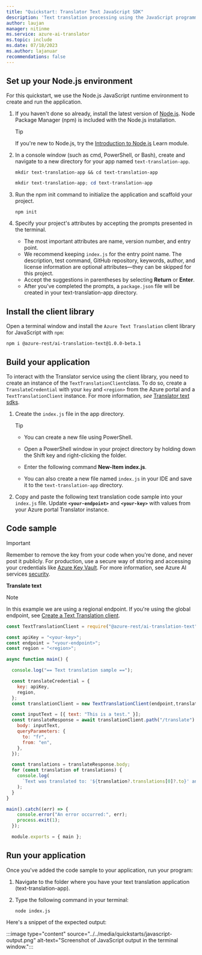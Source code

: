 ```yaml
---
title: "Quickstart: Translator Text JavaScript SDK"
description: 'Text translation processing using the JavaScript programming language'
author: laujan
manager: nitinme
ms.service: azure-ai-translator
ms.topic: include
ms.date: 07/18/2023
ms.author: lajanuar
recommendations: false
---
```


<!-- markdownlint-disable MD051 -->
<!-- markdownlint-disable MD036 -->

## Set up your Node.js environment

For this quickstart, we use the Node.js JavaScript runtime environment to create and run the application.

1. If you haven't done so already, install the latest version of [Node.js](https://nodejs.org/en/download/). Node Package Manager (npm) is included with the Node.js installation.

    > [!TIP]
    > If you're new to Node.js, try the [Introduction to Node.js](/training/modules/intro-to-nodejs/) Learn module.

1. In a console window (such as cmd, PowerShell, or Bash), create and navigate to a new directory for your app named `text-translation-app`.

    ```console
    mkdir text-translation-app && cd text-translation-app
    ```

   ```powershell
   mkdir text-translation-app; cd text-translation-app
   ```

1. Run the npm init command to initialize the application and scaffold your project.

    ```console
    npm init
    ```

1. Specify your project's attributes by accepting the prompts presented in the terminal.

    * The most important attributes are name, version number, and entry point.
    * We recommend keeping `index.js` for the entry point name. The description, test command, GitHub repository, keywords, author, and license information are optional attributes—they can be skipped for this project.
    * Accept the suggestions in parentheses by selecting **Return** or **Enter**.
    * After you've completed the prompts, a `package.json` file will be created in your text-translation-app directory.

## Install the client library

Open a terminal window and install the `Azure Text Translation` client library for JavaScript with `npm`:

```console
npm i @azure-rest/ai-translation-text@1.0.0-beta.1
```

## Build your application

To interact with the Translator service using the client library, you need to create an instance of the `TextTranslationClient`class. To do so, create a `TranslateCredential` with your `key` and `<region>` from the Azure portal and a `TextTranslationClient`  instance. For more information, *see* [Translator text sdks](../../text-sdk-overview.md#3-authenticate-the-client).

1. Create the `index.js` file in the app directory.

    > [!TIP]
    >
    > * You can create a new file using PowerShell.
    > * Open a PowerShell window in your project directory by holding down the Shift key and right-clicking the folder.
    > * Enter the following command **New-Item index.js**.
    >
    > * You can also create a new file named `index.js` in your IDE and save it to the `text-translation-app` directory.

1. Copy and paste the following text translation code sample into your `index.js` file. Update **`<your-endpoint>`** and **`<your-key>`** with values from your Azure portal Translator instance.

## Code sample

> [!IMPORTANT]
> Remember to remove the key from your code when you're done, and never post it publicly. For production, use a secure way of storing and accessing your credentials like [Azure Key Vault](/azure/key-vault/general/overview). For more information, see Azure AI services [security](../../../../ai-services/security-features.md).

**Translate text**

  > [!NOTE]
  > In this example we are using a regional endpoint. If you're using the global endpoint, see [Create a Text Translation client](../../create-translator-resource.md#create-a-text-translation-client).

```javascript
const TextTranslationClient = require("@azure-rest/ai-translation-text").default

const apiKey = "<your-key>";
const endpoint = "<your-endpoint>";
const region = "<region>";

async function main() {

  console.log("== Text translation sample ==");

  const translateCredential = {
    key: apiKey,
    region,
  };
  const translationClient = new TextTranslationClient(endpoint,translateCredential);

  const inputText = [{ text: "This is a test." }];
  const translateResponse = await translationClient.path("/translate").post({
    body: inputText,
    queryParameters: {
      to: "fr",
      from: "en",
    },
  });

  const translations = translateResponse.body;
  for (const translation of translations) {
    console.log(
      `Text was translated to: '${translation?.translations[0]?.to}' and the result is: '${translation?.translations[0]?.text}'.`
    );
  }
}

main().catch((err) => {
    console.error("An error occurred:", err);
    process.exit(1);
  });

  module.exports = { main };
```

## Run your application

Once you've added the code sample to your application, run your program:

1. Navigate to the folder where you have your text translation application (text-translation-app).

1. Type the following command in your terminal:

    ```console
    node index.js
    ```

Here's a snippet of the expected output:

  :::image type="content" source="../../media/quickstarts/javascript-output.png" alt-text="Screenshot of JavaScript output in the terminal window.":::
